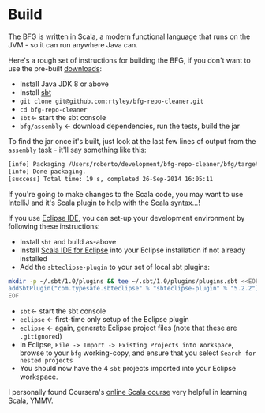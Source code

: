 # Build

The BFG is written in Scala, a modern functional language that runs on the JVM - so it
can run anywhere Java can.

Here's a rough set of instructions for building the BFG, if you don't want to use the
pre-built [downloads](http://rtyley.github.io/bfg-repo-cleaner/#download):

- Install Java JDK 8 or above
- Install [sbt](https://www.scala-sbt.org/1.x/docs/Setup.html)
- `git clone git@github.com:rtyley/bfg-repo-cleaner.git`
- `cd bfg-repo-cleaner`
- `sbt`<- start the sbt console
- `bfg/assembly` <- download dependencies, run the tests, build the jar

To find the jar once it's built, just look at the last few lines of output from the
`assembly` task - it'll say something like this:

```bash
[info] Packaging /Users/roberto/development/bfg-repo-cleaner/bfg/target/bfg-1.11.9-SNAPSHOT-master-21d2115.jar ...
[info] Done packaging.
[success] Total time: 19 s, completed 26-Sep-2014 16:05:11
```

If you're going to make changes to the Scala code, you may want to use IntelliJ and it's Scala
plugin to help with the Scala syntax...!

If you use [Eclipse IDE](http://www.eclipse.org/), you can set-up your development environment by following these instructions:

- Install `sbt` and build as-above
- Install [Scala IDE for Eclipse](http://scala-ide.org/) into your Eclipse installation if not already installed
- Add the `sbteclipse-plugin` to your set of local sbt plugins:

```bash
mkdir -p ~/.sbt/1.0/plugins && tee ~/.sbt/1.0/plugins/plugins.sbt <<EOF
addSbtPlugin("com.typesafe.sbteclipse" % "sbteclipse-plugin" % "5.2.2")
EOF
```

- `sbt`<- start the sbt console
- `eclipse` <- first-time only setup of the Eclipse plugin
- `eclipse` <- again, generate Eclipse project files (note that these are `.gitignore`d)
- In Eclipse, `File -> Import -> Existing Projects into Workspace`, browse to your `bfg` working-copy, and ensure that you select `Search for nested projects`
- You should now have the 4 `sbt` projects imported into your Eclipse workspace.

I personally found Coursera's [online Scala course](https://www.coursera.org/course/progfun) very helpful in
learning Scala, YMMV.
